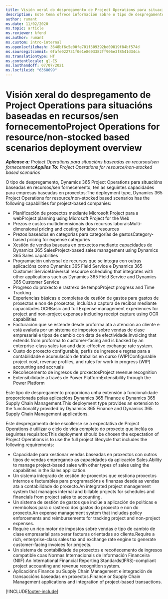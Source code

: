 ```yaml
---
title: Visión xeral do despregamento de Project Operations para situacións baseadas en recursos/sen fornecemento
description: Este tema ofrece información sobre o tipo de despregamento, Project Operations para situacións baseadas en recursos/sen fornecemento.
author: rumant
ms.date: 11/02/2020
ms.topic: article
ms.reviewer: kfend
ms.author: rumant
ms.custom: intro-internal
ms.openlocfilehash: 3648bf6c5e00fe701f309392bd09819f84bf574d
ms.sourcegitcommit: 0fafe022731f0e1e8693382ff906e3f8541d34ca
ms.translationtype: HT
ms.contentlocale: gl-ES
ms.lasthandoff: 07/07/2021
ms.locfileid: "6368699"
---
```

# <a name="project-operations-for-resourcenon-stocked-based-scenarios-deployment-overview"></a><span data-ttu-id="bd340-103">Visión xeral do despregamento de Project Operations para situacións baseadas en recursos/sen fornecemento</span><span class="sxs-lookup"><span data-stu-id="bd340-103">Project Operations for resource/non-stocked based scenarios deployment overview</span></span>

<span data-ttu-id="bd340-104">_**Aplícase a:** Project Operations para situacións baseadas en recursos/sen fornecemento_</span><span class="sxs-lookup"><span data-stu-id="bd340-104">_**Applies To:** Project Operations for resource/non-stocked based scenarios_</span></span>

<span data-ttu-id="bd340-105">O tipo de despregamento, Dynamics 365 Project Operations para situacións baseadas en recursos/sen fornecemento, ten as seguintes capacidades para empresas baseadas en proxectos:</span><span class="sxs-lookup"><span data-stu-id="bd340-105">The deployment type, Dynamics 365 Project Operations for resource/non-stocked based scenarios has the following capabilities for project-based companies:</span></span>

- <span data-ttu-id="bd340-106">Planificación de proxectos mediante Microsoft Project para a web</span><span class="sxs-lookup"><span data-stu-id="bd340-106">Project planning using Microsoft Project for the Web</span></span>
- <span data-ttu-id="bd340-107">Prezos e custos multidimensionais dos recursos laborais</span><span class="sxs-lookup"><span data-stu-id="bd340-107">Multi-dimensional pricing and costing for labor resources</span></span>
- <span data-ttu-id="bd340-108">Prezos baseados en categorías para categorías de gastos</span><span class="sxs-lookup"><span data-stu-id="bd340-108">Category-based pricing for expense categories</span></span>
- <span data-ttu-id="bd340-109">Xestión de vendas baseada en proxectos mediante capacidades de Dynamics 365 Sales</span><span class="sxs-lookup"><span data-stu-id="bd340-109">Project-based sales management using Dynamics 365 Sales capabilities</span></span>
- <span data-ttu-id="bd340-110">Programación universal de recursos que se integra con outras aplicacións como Dynamics 365 Field Service e Dynamics 365 Customer Service</span><span class="sxs-lookup"><span data-stu-id="bd340-110">Universal resource scheduling that integrates with other applications such as Dynamics 365 Field Service and Dynamics 365 Customer Service</span></span>
- <span data-ttu-id="bd340-111">Progreso do proxecto e rastrexo de tempo</span><span class="sxs-lookup"><span data-stu-id="bd340-111">Project progress and Time Tracking</span></span>
- <span data-ttu-id="bd340-112">Experiencias básicas e completas de xestión de gastos para gastos de proxectos e non de proxectos, incluída a captura de recibos mediante capacidades OCR</span><span class="sxs-lookup"><span data-stu-id="bd340-112">Basic and full Expense management experiences for project and non-project expenses including receipt capture using OCR capabilities</span></span>
- <span data-ttu-id="bd340-113">Facturación que se estende desde proforma ata a atención ao cliente e está avalada por un sistema de impostos sobre vendas de clase empresarial e tipos de cambio con data de efectividade.</span><span class="sxs-lookup"><span data-stu-id="bd340-113">Invoicing that extends from proforma to customer-facing and is backed by an enterprise-class sales tax and date-effective exchange rate system.</span></span>
- <span data-ttu-id="bd340-114">Custo do proxecto configurable, perfís de ingresos e regras para a contabilidade e acumulación de traballos en curso (WIP)</span><span class="sxs-lookup"><span data-stu-id="bd340-114">Configurable project cost, revenue profiles, and rules for work in progress (WIP) accounting and accruals</span></span>
- <span data-ttu-id="bd340-115">Recoñecemento de ingresos de proxectos</span><span class="sxs-lookup"><span data-stu-id="bd340-115">Project revenue recognition</span></span>
- <span data-ttu-id="bd340-116">Extensibilidade a través de Power Platform</span><span class="sxs-lookup"><span data-stu-id="bd340-116">Extensibility through the Power Platform</span></span>

<span data-ttu-id="bd340-117">Este tipo de despregamento proporciona unha extensión á funcionalidade proporcionada polas aplicacións Dynamics 365 Finance e Dynamics 365 Supply Chain Management.</span><span class="sxs-lookup"><span data-stu-id="bd340-117">This deployment type provides an extension to the functionality provided by Dynamics 365 Finance and Dynamics 365 Supply Chain Management applications.</span></span>

<span data-ttu-id="bd340-118">Este despregamento debe escollerse se a expectativa de Project Operations é utilizar o ciclo de vida completo do proxecto que inclúa os seguintes requisitos:</span><span class="sxs-lookup"><span data-stu-id="bd340-118">This deployment should be chosen the expectation of Project Operations is to use the full project lifecycle that includes the following requirements:</span></span>

- <span data-ttu-id="bd340-119">Capacidade para xestionar vendas baseadas en proxectos con outros tipos de vendas empregando as capacidades da aplicación Sales.</span><span class="sxs-lookup"><span data-stu-id="bd340-119">Ability to manage project-based sales with other types of sales using the capabilities in the Sales application.</span></span>
- <span data-ttu-id="bd340-120">Un sistema integrado de xestión de proxectos que xestiona proxectos internos e facturables para programacións e finanzas desde as vendas ata a contabilidade do proxecto.</span><span class="sxs-lookup"><span data-stu-id="bd340-120">An integrated project management system that manages internal and billable projects for schedules and financials from project sales to accounting.</span></span>
- <span data-ttu-id="bd340-121">Un sistema de xestión de gastos que inclúe a aplicación de políticas e reembolsos para o rastrexo dos gastos do proxecto e non do proxecto.</span><span class="sxs-lookup"><span data-stu-id="bd340-121">An expense management system that includes policy enforcements and reimbursements for tracking project and non-project expenses.</span></span>
- <span data-ttu-id="bd340-122">Require un rico motor de impostos sobre vendas e tipo de cambio de clase empresarial para xerar facturas orientadas ao cliente.</span><span class="sxs-lookup"><span data-stu-id="bd340-122">Require a rich, enterprise-class sales tax and exchange rate engine to generate customer-facing invoices for projects.</span></span>
- <span data-ttu-id="bd340-123">Un sistema de contabilidade de proxectos e recoñecemento de ingresos compatible coas Normas Internacionais de Información Financeira (NIIF).</span><span class="sxs-lookup"><span data-stu-id="bd340-123">An International Financial Reporting Standards(IFRS)-compliant project accounting and revenue recognition system.</span></span>
- <span data-ttu-id="bd340-124">Aplicacións Finance ou Supply Chain Management e integración de transaccións baseadas en proxectos.</span><span class="sxs-lookup"><span data-stu-id="bd340-124">Finance or Supply Chain Management applications and integration of project-based transactions.</span></span>


[!INCLUDE[footer-include](../includes/footer-banner.md)]